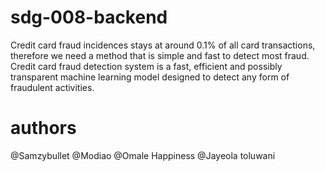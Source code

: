 # sdg-008-backend
Credit card fraud incidences stays at around 0.1% of all card transactions, therefore we need a method that is simple and fast to detect most fraud. Credit card fraud detection system is a fast, efficient and possibly transparent machine learning model designed to detect any form of fraudulent activities.
# authors
@Samzybullet @Modiao @Omale Happiness @Jayeola toluwani
